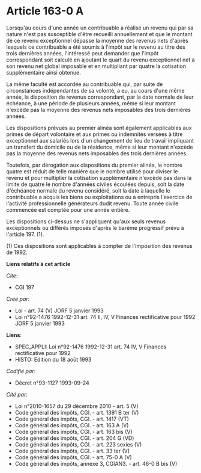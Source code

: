 # Article 163-0 A

Lorsqu'au cours d'une année un contribuable a réalisé un revenu qui par sa nature n'est pas susceptible d'être recueilli
annuellement et que le montant de ce revenu exceptionnel dépasse la moyenne des revenus nets d'après lesquels ce contribuable
a été soumis à l'impôt sur le revenu au titre des trois dernières années, l'intéressé peut demander que l'impôt correspondant
soit calculé en ajoutant le quart du revenu exceptionnel net à son revenu net global imposable et en multipliant par quatre
la cotisation supplémentaire ainsi obtenue.

La même faculté est accordée au contribuable qui, par suite de circonstances indépendantes de sa volonté, a eu, au cours
d'une même année, la disposition de revenus correspondant, par la date normale de leur échéance, à une période de plusieurs
années, même si leur montant n'excède pas la moyenne des revenus nets imposables des trois dernières années.

Les dispositions prévues au premier alinéa sont également applicables aux primes de départ volontaire et aux primes ou
indemnités versées à titre exceptionnel aux salariés lors d'un changement de lieu de travail impliquant un transfert du
domicile ou de la résidence, même si leur montant n'excède pas la moyenne des revenus nets imposables des trois dernières
années.

Toutefois, par dérogation aux dispositions du premier alinéa, le nombre quatre est réduit de telle manière que le nombre
utilisé pour diviser le revenu et pour multiplier la cotisation supplémentaire n'excède pas dans la limite de quatre le
nombre d'années civiles écoulées depuis, soit la date d'échéance normale du revenu considéré, soit la date à laquelle le
contribuable a acquis les biens ou exploitations ou a entrepris l'exercice de l'activité professionnelle générateurs dudit
revenu. Toute année civile commencée est comptée pour une année entière.

Les dispositions ci-dessus ne s'appliquent qu'aux seuls revenus exceptionnels ou différés imposés d'après le barème
progressif prévu à l'article 197. (1).

(1) Ces dispositions sont applicables à compter de l'imposition des revenus de 1992.

**Liens relatifs à cet article**

_Cite_:

  - CGI 197

_Créé par_:

  - Loi - art. 74 (V) JORF 5 janvier 1993
  - Loi n°92-1476 1992-12-31 art. 74 II, IV, V Finances rectificative pour 1992 JORF 5 janvier 1993

**Liens**:

  - SPEC_APPLI: Loi n°92-1476 1992-12-31 art. 74 IV, V Finances rectificative pour 1992
  - HISTO: Edition du 18 août 1993

_Codifié par_:

  - Décret n°93-1127 1993-09-24

_Cité par_:

  - Loi n°2010-1657 du 29 décembre 2010 - art. 5 (V)
  - Code général des impôts, CGI. - art. 1391 B ter (V)
  - Code général des impôts, CGI. - art. 1417 (VT)
  - Code général des impôts, CGI. - art. 163 A (V)
  - Code général des impôts, CGI. - art. 163 bis (V)
  - Code général des impôts, CGI. - art. 204 G (VD)
  - Code général des impôts, CGI. - art. 223 sexies (V)
  - Code général des impôts, CGI. - art. 33 ter (V)
  - Code général des impôts, CGI. - art. 75-0 A (V)
  - Code général des impôts, annexe 3, CGIAN3. - art. 46-0 B bis (V)
